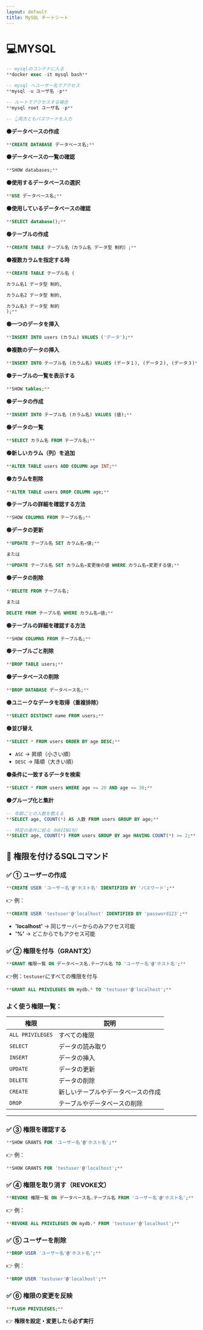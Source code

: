 ```yaml
---
layout: default
title: MySQL チートシート
---
```


# 💻MYSQL

```sql
-- mysqlのコンテナに入る
**docker exec -it mysql bash**
```

```sql
-- mysql へユーザー名でアクセス
**mysql -u ユーザ名 -p**

-- ルートでアクセスする場合
**mysql root ユーザ名 -p**

-- 👆両方ともパスワードを入力
```

**🟠データベースの作成**

```sql
**CREATE DATABASE データベース名;**
```

**🟠データベースの一覧の確認**

```sql
**SHOW databases;**
```

**🟠使用するデータベースの選択**

```sql
**USE データベース名;**
```

**🟠使用しているデータベースの確認**

```sql
**SELECT database();**
```

**🟢テーブルの作成**

```sql
**CREATE TABLE テーブル名（カラム名 データ型 制約）;**
```

**🟢複数カラムを指定する時**

```sql
**CREATE TABLE テーブル名 (

カラム名1 データ型 制約,

カラム名2 データ型 制約,

カラム名3 データ型 制約
);**
```

**🟢一つのデータを挿入**

```sql
**INSERT INTO users (カラム) VALUES ('データ');**
```

**🟢複数のデータの挿入**

```sql
**INSERT INTO テーブル名 (カラム名) VALUES (データ１), (データ２), (データ３)**
```

**🟢テーブルの一覧を表示する**

```sql
**SHOW tables;**
```

**🟢データの作成**

```sql
**INSERT INTO テーブル名 (カラム名) VALUES (値);**
```

**🟢データの一覧**

```sql
**SELECT カラム名 FROM テーブル名;**
```

**🟢新しいカラム（列）を追加**

```sql
**ALTER TABLE users ADD COLUMN age INT;**
```

**🟢カラムを削除**

```sql
**ALTER TABLE users DROP COLUMN age;**
```

**🟢テーブルの詳細を確認する方法**

```sql
**SHOW COLUMNS FROM テーブル名;**
```

**🟢データの更新**

```sql
**UPDATE テーブル名 SET カラム名=値;**

または

**UPDATE テーブル名 SET カラム名=変更後の値 WHERE カラム名=変更する値;**
```

**🟢データの削除**

```sql
**DELETE FROM テーブル名;

または

DELETE FROM テーブル名 WHERE カラム名=値;**
```

**🟢テーブルの詳細を確認する方法**

```sql
**SHOW COLUMNS FROM テーブル名;**
```

**🟢テーブルごと削除**

```sql
**DROP TABLE users;**
```

**🟢データベースの削除**

```sql
**DROP DATABASE データベース名;**
```

**🟡ユニークなデータを取得（重複排除）**

```sql
**SELECT DISTINCT name FROM users;**
```

**🟡並び替え**

```sql
**SELECT * FROM users ORDER BY age DESC;**
```

- `ASC` → 昇順（小さい順）
- `DESC` → 降順（大きい順）

**🟡条件に一致するデータを検索**

```sql
**SELECT * FROM users WHERE age >= 20 AND age <= 30;**
```

**🟡グループ化と集計**

```sql
-- 年齢ごとの人数を数える
**SELECT age, COUNT(*) AS 人数 FROM users GROUP BY age;**

-- 特定の条件に絞る（HAVING句）
**SELECT age, COUNT(*) FROM users GROUP BY age HAVING COUNT(*) >= 2;**
```

## 🔐 **権限を付けるSQLコマンド**

### ✅ **① ユーザーの作成**

```sql
**CREATE USER 'ユーザー名'@'ホスト名' IDENTIFIED BY 'パスワード';**
```

👉 例：

```sql
**CREATE USER 'testuser'@'localhost' IDENTIFIED BY 'password123';**
```

- **'localhost'** → 同じサーバーからのみアクセス可能
- **'%'** → どこからでもアクセス可能

### ✅ **② 権限を付与（GRANT文）**

```sql
**GRANT 権限一覧 ON データベース名.テーブル名 TO 'ユーザー名'@'ホスト名';**
```

👉例：`testuser`にすべての権限を付与

```sql
**GRANT ALL PRIVILEGES ON mydb.* TO 'testuser'@'localhost';**
```

### よく使う権限一覧：

| 権限 | 説明 |
| --- | --- |
| `ALL PRIVILEGES` | すべての権限 |
| `SELECT` | データの読み取り |
| `INSERT` | データの挿入 |
| `UPDATE` | データの更新 |
| `DELETE` | データの削除 |
| `CREATE` | 新しいテーブルやデータベースの作成 |
| `DROP` | テーブルやデータベースの削除 |

---

### ✅ **③ 権限を確認する**

```sql
**SHOW GRANTS FOR 'ユーザー名'@'ホスト名';**
```

👉 例：

```sql
**SHOW GRANTS FOR 'testuser'@'localhost';**
```

### ✅ **④ 権限を取り消す（REVOKE文）**

```sql
**REVOKE 権限一覧 ON データベース名.テーブル名 FROM 'ユーザー名'@'ホスト名';**
```

👉 例：

```sql
**REVOKE ALL PRIVILEGES ON mydb.* FROM 'testuser'@'localhost';**
```

### ✅ **⑤ ユーザーを削除**

```sql
**DROP USER 'ユーザー名'@'ホスト名';**
```

👉 例：

```sql
**DROP USER 'testuser'@'localhost';**
```

### ✅ **⑥ 権限の変更を反映**

```sql
**FLUSH PRIVILEGES;**
```

👉 **権限を設定・変更したら必ず実行**
